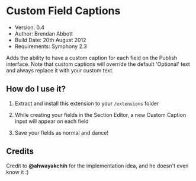 # Custom Field Captions

* Version: 0.4
* Author: Brendan Abbott
* Build Date: 20th August 2012
* Requirements: Symphony 2.3

Adds the ability to have a custom caption for each field on the Publish interface. Note that custom captions will override the default 'Optional' text and always replace it with your custom text.

## How do I use it?

1. Extract and install this extension to your `/extensions` folder

2. While creating your fields in the Section Editor, a new Custom Caption input will appear on each field

3. Save your fields as normal and dance!

## Credits

Credit to **@ahwayakchih** for the implementation idea, and he doesn't even know it :)